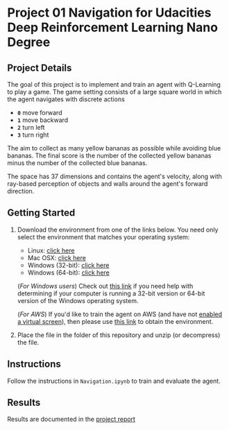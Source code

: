 # Project 01 Navigation for Udacities Deep Reinforcement Learning Nano Degree

## Project Details
The goal of this project is to implement and train an agent with Q-Learning to play a game. The game setting consists of a large square world in which the agent navigates with discrete actions 
- **`0`** move forward
- **`1`** move backward 
- **`2`** turn left
- **`3`** turn right

The aim to collect as many yellow bananas as possible while avoiding blue bananas. The final score is the number of the collected yellow bananas minus the number of the collected blue bananas.

The space has 37 dimensions and contains the agent's velocity, along with ray-based perception of objects and walls around the agent's forward direction.

## Getting Started


1. Download the environment from one of the links below.  You need only select the environment that matches your operating system:
    - Linux: [click here](https://s3-us-west-1.amazonaws.com/udacity-drlnd/P1/Banana/Banana_Linux.zip)
    - Mac OSX: [click here](https://s3-us-west-1.amazonaws.com/udacity-drlnd/P1/Banana/Banana.app.zip)
    - Windows (32-bit): [click here](https://s3-us-west-1.amazonaws.com/udacity-drlnd/P1/Banana/Banana_Windows_x86.zip)
    - Windows (64-bit): [click here](https://s3-us-west-1.amazonaws.com/udacity-drlnd/P1/Banana/Banana_Windows_x86_64.zip)
    
    (_For Windows users_) Check out [this link](https://support.microsoft.com/en-us/help/827218/how-to-determine-whether-a-computer-is-running-a-32-bit-version-or-64) if you need help with determining if your computer is running a 32-bit version or 64-bit version of the Windows operating system.

    (_For AWS_) If you'd like to train the agent on AWS (and have not [enabled a virtual screen](https://github.com/Unity-Technologies/ml-agents/blob/master/docs/Training-on-Amazon-Web-Service.md)), then please use [this link](https://s3-us-west-1.amazonaws.com/udacity-drlnd/P1/Banana/Banana_Linux_NoVis.zip) to obtain the environment.

2. Place the file in the folder of this repository and unzip (or decompress) the file. 

## Instructions

Follow the instructions in `Navigation.ipynb` to train and evaluate the agent.


## Results

Results are documented in the [project report](Report.md)
